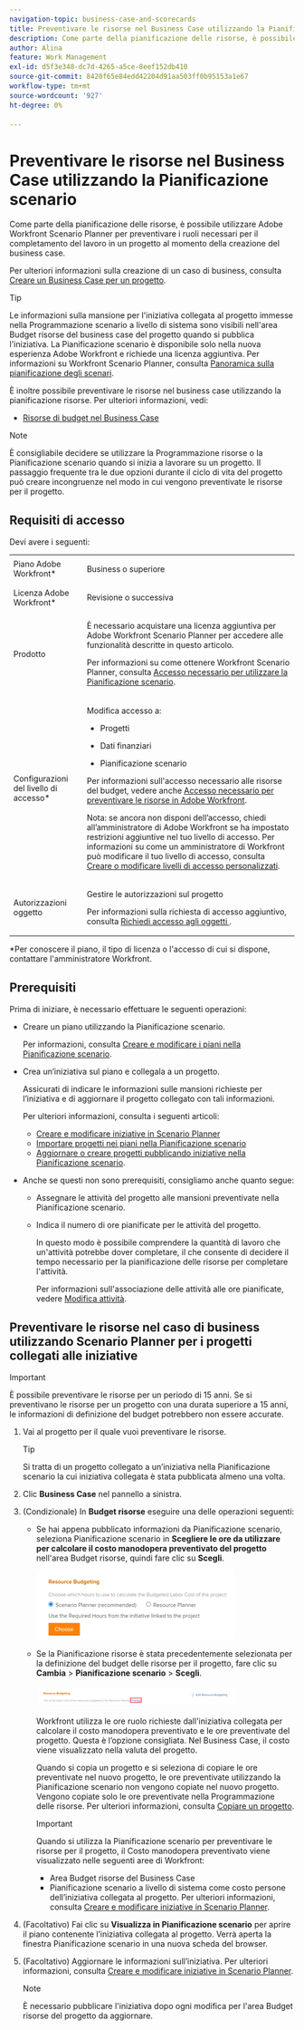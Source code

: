 ```yaml
---
navigation-topic: business-case-and-scorecards
title: Preventivare le risorse nel Business Case utilizzando la Pianificazione scenario
description: Come parte della pianificazione delle risorse, è possibile utilizzare Adobe Workfront Scenario Planner per preventivare i ruoli necessari per il completamento del lavoro in un progetto al momento della creazione del business case.
author: Alina
feature: Work Management
exl-id: d5f3e348-dc7d-4265-a5ce-8eef152db410
source-git-commit: 8420f65e84edd42204d91aa503ff0b95153a1e67
workflow-type: tm+mt
source-wordcount: '927'
ht-degree: 0%

---
```


# Preventivare le risorse nel Business Case utilizzando la Pianificazione scenario

Come parte della pianificazione delle risorse, è possibile utilizzare Adobe Workfront Scenario Planner per preventivare i ruoli necessari per il completamento del lavoro in un progetto al momento della creazione del business case.

Per ulteriori informazioni sulla creazione di un caso di business, consulta [Creare un Business Case per un progetto](../../../manage-work/projects/define-a-business-case/create-business-case.md).

>[!TIP]
>
>Le informazioni sulla mansione per l&#39;iniziativa collegata al progetto immesse nella Programmazione scenario a livello di sistema sono visibili nell&#39;area Budget risorse del business case del progetto quando si pubblica l&#39;iniziativa. La Pianificazione scenario è disponibile solo nella nuova esperienza Adobe Workfront e richiede una licenza aggiuntiva. Per informazioni su Workfront Scenario Planner, consulta [Panoramica sulla pianificazione degli scenari](../../../scenario-planner/scenario-planner-overview.md).

È inoltre possibile preventivare le risorse nel business case utilizzando la pianificazione risorse. Per ulteriori informazioni, vedi:

* [Risorse di budget nel Business Case](../../../manage-work/projects/define-a-business-case/budget-resources-in-business-case.md)

<!--* [Budget resources by project in the Resource Planner](../../../resource-mgmt/resource-planning/budget-by-project-resource-planner-d.md)-->

>[!NOTE]
>
>È consigliabile decidere se utilizzare la Programmazione risorse o la Pianificazione scenario quando si inizia a lavorare su un progetto. Il passaggio frequente tra le due opzioni durante il ciclo di vita del progetto può creare incongruenze nel modo in cui vengono preventivate le risorse per il progetto.

## Requisiti di accesso

Devi avere i seguenti:

<table style="table-layout:auto"> 
 <col> 
 </col> 
 <col> 
 </col> 
 <tbody> 
  <tr> 
   <td role="rowheader">Piano Adobe Workfront*</td> 
   <td> <p>Business o superiore</p> </td> 
  </tr> 
  <tr> 
   <td role="rowheader">Licenza Adobe Workfront*</td> 
   <td> <p>Revisione o successiva</p> </td> 
  </tr> 
  <tr> 
   <td role="rowheader">Prodotto</td> 
   <td> <p>È necessario acquistare una licenza aggiuntiva per Adobe Workfront Scenario Planner per accedere alle funzionalità descritte in questo articolo.</p> <p>Per informazioni su come ottenere Workfront Scenario Planner, consulta <a href="../../../scenario-planner/access-needed-to-use-sp.md" class="MCXref xref">Accesso necessario per utilizzare la Pianificazione scenario</a>. </p> </td> 
  </tr> 
  <tr> 
   <td role="rowheader">Configurazioni del livello di accesso*</td> 
   <td> <p>Modifica accesso a: </p> 
    <ul> 
     <li> <p>Progetti</p> </li> 
     <li> <p>Dati finanziari</p> </li> 
     <li> <p>Pianificazione scenario </p> </li> 
    </ul> <p>Per informazioni sull'accesso necessario alle risorse del budget, vedere anche <a href="../../../resource-mgmt/resource-planning/access-needed-to-budget-resources.md" class="MCXref xref">Accesso necessario per preventivare le risorse in Adobe Workfront</a>.</p> <p>Nota: se ancora non disponi dell’accesso, chiedi all’amministratore di Adobe Workfront se ha impostato restrizioni aggiuntive nel tuo livello di accesso. Per informazioni su come un amministratore di Workfront può modificare il tuo livello di accesso, consulta <a href="../../../administration-and-setup/add-users/configure-and-grant-access/create-modify-access-levels.md" class="MCXref xref">Creare o modificare livelli di accesso personalizzati</a>.</p> </td> 
  </tr> 
  <tr> 
   <td role="rowheader">Autorizzazioni oggetto</td> 
   <td> <p>Gestire le autorizzazioni sul progetto</p> <p>Per informazioni sulla richiesta di accesso aggiuntivo, consulta <a href="../../../workfront-basics/grant-and-request-access-to-objects/request-access.md" class="MCXref xref">Richiedi accesso agli oggetti </a>.</p> </td> 
  </tr> 
 </tbody> 
</table>

&#42;Per conoscere il piano, il tipo di licenza o l&#39;accesso di cui si dispone, contattare l&#39;amministratore Workfront.

## Prerequisiti

Prima di iniziare, è necessario effettuare le seguenti operazioni:

* Creare un piano utilizzando la Pianificazione scenario.

   Per informazioni, consulta [Creare e modificare i piani nella Pianificazione scenario](../../../scenario-planner/create-and-edit-plans.md).

* Crea un’iniziativa sul piano e collegala a un progetto.

   Assicurati di indicare le informazioni sulle mansioni richieste per l’iniziativa e di aggiornare il progetto collegato con tali informazioni.

   Per ulteriori informazioni, consulta i seguenti articoli:

   * [Creare e modificare iniziative in Scenario Planner](../../../scenario-planner/create-and-edit-initiatives.md)
   * [Importare progetti nei piani nella Pianificazione scenario](../../../scenario-planner/import-projects-to-plans.md)
   * [Aggiornare o creare progetti pubblicando iniziative nella Pianificazione scenario](../../../scenario-planner/publish-scenarios-update-projects.md).

* Anche se questi non sono prerequisiti, consigliamo anche quanto segue:

   * Assegnare le attività del progetto alle mansioni preventivate nella Pianificazione scenario.
   * Indica il numero di ore pianificate per le attività del progetto.

      In questo modo è possibile comprendere la quantità di lavoro che un&#39;attività potrebbe dover completare, il che consente di decidere il tempo necessario per la pianificazione delle risorse per completare l&#39;attività.

      Per informazioni sull&#39;associazione delle attività alle ore pianificate, vedere [Modifica attività](../../../manage-work/tasks/manage-tasks/edit-tasks.md).

## Preventivare le risorse nel caso di business utilizzando Scenario Planner per i progetti collegati alle iniziative

>[!IMPORTANT]
È possibile preventivare le risorse per un periodo di 15 anni. Se si preventivano le risorse per un progetto con una durata superiore a 15 anni, le informazioni di definizione del budget potrebbero non essere accurate.
<!--
><MadCap:conditionalText data-mc-conditions="QuicksilverOrClassic.Draft mode">>
>(is this still accurate for the Scenario Planner?)>
></MadCap:conditionalText>>
>-->


1. Vai al progetto per il quale vuoi preventivare le risorse.

   >[!TIP]
   Si tratta di un progetto collegato a un’iniziativa nella Pianificazione scenario la cui iniziativa collegata è stata pubblicata almeno una volta.

1. Clic **Business Case** nel pannello a sinistra.
1. (Condizionale) In **Budget risorse** eseguire una delle operazioni seguenti:

   * Se hai appena pubblicato informazioni da Pianificazione scenario, seleziona Pianificazione scenario in **Scegliere le ore da utilizzare per calcolare il costo manodopera preventivato del progetto** nell&#39;area Budget risorse, quindi fare clic su **Scegli**.

      ![](assets/business-case-sp-selected-with-choose-button-350x121.png)

   * Se la Pianificazione risorse è stata precedentemente selezionata per la definizione del budget delle risorse per il progetto, fare clic su **Cambia** > **Pianificazione scenario** > **Scegli**.

      ![](assets/business-case-rp-selected-change-option-to-switch-to-sp-highlighted-350x37.png)

      Workfront utilizza le ore ruolo richieste dall&#39;iniziativa collegata per calcolare il costo manodopera preventivato e le ore preventivate del progetto. Questa è l’opzione consigliata. Nel Business Case, il costo viene visualizzato nella valuta del progetto.

      Quando si copia un progetto e si seleziona di copiare le ore preventivate nel nuovo progetto, le ore preventivate utilizzando la Pianificazione scenario non vengono copiate nel nuovo progetto. Vengono copiate solo le ore preventivate nella Programmazione delle risorse. Per ulteriori informazioni, consulta [Copiare un progetto](../manage-projects/copy-project.md).

      >[!IMPORTANT]
      Quando si utilizza la Pianificazione scenario per preventivare le risorse per il progetto, il Costo manodopera preventivato viene visualizzato nelle seguenti aree di Workfront:
      * Area Budget risorse del Business Case
      * Pianificazione scenario a livello di sistema come costo persone dell’iniziativa collegata al progetto. Per ulteriori informazioni, consulta [Creare e modificare iniziative in Scenario Planner](../../../scenario-planner/create-and-edit-initiatives.md).


1. (Facoltativo) Fai clic su **Visualizza in Pianificazione scenario** per aprire il piano contenente l’iniziativa collegata al progetto. Verrà aperta la finestra Pianificazione scenario in una nuova scheda del browser.
1. (Facoltativo) Aggiornare le informazioni sull’iniziativa. Per ulteriori informazioni, consulta [Creare e modificare iniziative in Scenario Planner](../../../scenario-planner/create-and-edit-initiatives.md).

   >[!NOTE]
   È necessario pubblicare l&#39;iniziativa dopo ogni modifica per l&#39;area Budget risorse del progetto da aggiornare.
